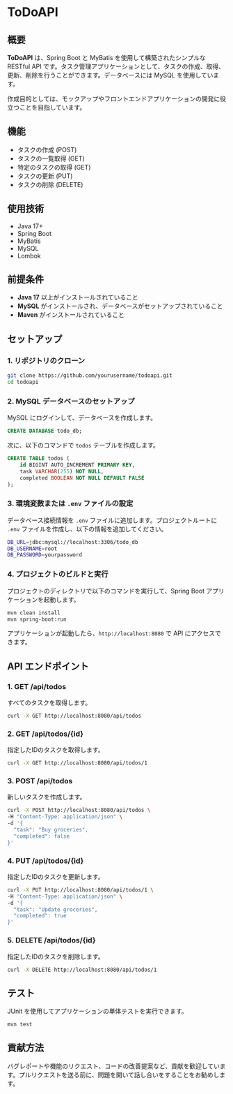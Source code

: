# ToDoAPI

## 概要
**ToDoAPI** は、Spring Boot と MyBatis を使用して構築されたシンプルな RESTful API です。タスク管理アプリケーションとして、タスクの作成、取得、更新、削除を行うことができます。データベースには MySQL を使用しています。

作成目的としては、モックアップやフロントエンドアプリケーションの開発に役立つことを目指しています。

## 機能
- タスクの作成 (POST)
- タスクの一覧取得 (GET)
- 特定のタスクの取得 (GET)
- タスクの更新 (PUT)
- タスクの削除 (DELETE)

## 使用技術
- Java 17+
- Spring Boot
- MyBatis
- MySQL
- Lombok

## 前提条件
- **Java 17** 以上がインストールされていること
- **MySQL** がインストールされ、データベースがセットアップされていること
- **Maven** がインストールされていること

## セットアップ

### 1. リポジトリのクローン
```bash
git clone https://github.com/yourusername/todoapi.git
cd todoapi
```

### 2. MySQL データベースのセットアップ
MySQL にログインして、データベースを作成します。

```sql
CREATE DATABASE todo_db;
```

次に、以下のコマンドで `todos` テーブルを作成します。

```sql
CREATE TABLE todos (
    id BIGINT AUTO_INCREMENT PRIMARY KEY,
    task VARCHAR(255) NOT NULL,
    completed BOOLEAN NOT NULL DEFAULT FALSE
);
```

### 3. 環境変数または `.env` ファイルの設定
データベース接続情報を `.env` ファイルに追加します。プロジェクトルートに `.env` ファイルを作成し、以下の情報を追加してください。

```bash
DB_URL=jdbc:mysql://localhost:3306/todo_db
DB_USERNAME=root
DB_PASSWORD=yourpassword
```

### 4. プロジェクトのビルドと実行
プロジェクトのディレクトリで以下のコマンドを実行して、Spring Boot アプリケーションを起動します。

```bash
mvn clean install
mvn spring-boot:run
```

アプリケーションが起動したら、`http://localhost:8080` で API にアクセスできます。

## API エンドポイント

### 1. **GET /api/todos**
すべてのタスクを取得します。

```bash
curl -X GET http://localhost:8080/api/todos
```

### 2. **GET /api/todos/{id}**
指定したIDのタスクを取得します。

```bash
curl -X GET http://localhost:8080/api/todos/1
```

### 3. **POST /api/todos**
新しいタスクを作成します。

```bash
curl -X POST http://localhost:8080/api/todos \
-H "Content-Type: application/json" \
-d '{
  "task": "Buy groceries",
  "completed": false
}'
```

### 4. **PUT /api/todos/{id}**
指定したIDのタスクを更新します。

```bash
curl -X PUT http://localhost:8080/api/todos/1 \
-H "Content-Type: application/json" \
-d '{
  "task": "Update groceries",
  "completed": true
}'
```

### 5. **DELETE /api/todos/{id}**
指定したIDのタスクを削除します。

```bash
curl -X DELETE http://localhost:8080/api/todos/1
```

## テスト
JUnit を使用してアプリケーションの単体テストを実行できます。

```bash
mvn test
```

## 貢献方法
バグレポートや機能のリクエスト、コードの改善提案など、貢献を歓迎しています。プルリクエストを送る前に、問題を開いて話し合いをすることをお勧めします。

